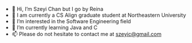 - 👋 Hi, I’m Szeyi Chan but I go by Reina
- 🏫 I am currently a CS Align graduate student at Northeastern University
- 👀 I’m interested in the Software Engineering field
- 🌱 I’m currently learning Java and C
- 📫 Please do not hesitate to contact me at szeyic@gmail.com


